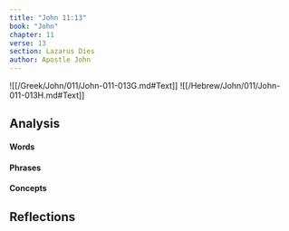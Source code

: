 ```yaml
---
title: "John 11:13"
book: "John"
chapter: 11
verse: 13
section: Lazarus Dies
author: Apostle John
---
```

![[/Greek/John/011/John-011-013G.md#Text]]
![[/Hebrew/John/011/John-011-013H.md#Text]]

## Analysis

#### Words

#### Phrases

#### Concepts

## Reflections
